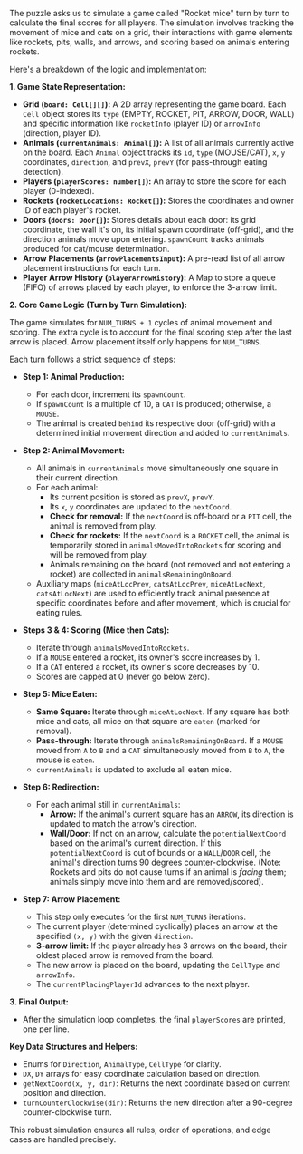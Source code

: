 The puzzle asks us to simulate a game called "Rocket mice" turn by turn to calculate the final scores for all players. The simulation involves tracking the movement of mice and cats on a grid, their interactions with game elements like rockets, pits, walls, and arrows, and scoring based on animals entering rockets.

Here's a breakdown of the logic and implementation:

**1. Game State Representation:**
*   **Grid (`board: Cell[][]`):** A 2D array representing the game board. Each `Cell` object stores its `type` (EMPTY, ROCKET, PIT, ARROW, DOOR, WALL) and specific information like `rocketInfo` (player ID) or `arrowInfo` (direction, player ID).
*   **Animals (`currentAnimals: Animal[]`):** A list of all animals currently active on the board. Each `Animal` object tracks its `id`, `type` (MOUSE/CAT), `x`, `y` coordinates, `direction`, and `prevX`, `prevY` (for pass-through eating detection).
*   **Players (`playerScores: number[]`):** An array to store the score for each player (0-indexed).
*   **Rockets (`rocketLocations: Rocket[]`):** Stores the coordinates and owner ID of each player's rocket.
*   **Doors (`doors: Door[]`):** Stores details about each door: its grid coordinate, the wall it's on, its initial spawn coordinate (off-grid), and the direction animals move upon entering. `spawnCount` tracks animals produced for cat/mouse determination.
*   **Arrow Placements (`arrowPlacementsInput`):** A pre-read list of all arrow placement instructions for each turn.
*   **Player Arrow History (`playerArrowHistory`):** A Map to store a queue (FIFO) of arrows placed by each player, to enforce the 3-arrow limit.

**2. Core Game Logic (Turn by Turn Simulation):**

The game simulates for `NUM_TURNS + 1` cycles of animal movement and scoring. The extra cycle is to account for the final scoring step after the last arrow is placed. Arrow placement itself only happens for `NUM_TURNS`.

Each turn follows a strict sequence of steps:

*   **Step 1: Animal Production:**
    *   For each door, increment its `spawnCount`.
    *   If `spawnCount` is a multiple of 10, a `CAT` is produced; otherwise, a `MOUSE`.
    *   The animal is created `behind` its respective door (off-grid) with a determined initial movement direction and added to `currentAnimals`.

*   **Step 2: Animal Movement:**
    *   All animals in `currentAnimals` move simultaneously one square in their current direction.
    *   For each animal:
        *   Its current position is stored as `prevX`, `prevY`.
        *   Its `x`, `y` coordinates are updated to the `nextCoord`.
        *   **Check for removal:** If the `nextCoord` is off-board or a `PIT` cell, the animal is removed from play.
        *   **Check for rockets:** If the `nextCoord` is a `ROCKET` cell, the animal is temporarily stored in `animalsMovedIntoRockets` for scoring and will be removed from play.
        *   Animals remaining on the board (not removed and not entering a rocket) are collected in `animalsRemainingOnBoard`.
    *   Auxiliary maps (`miceAtLocPrev`, `catsAtLocPrev`, `miceAtLocNext`, `catsAtLocNext`) are used to efficiently track animal presence at specific coordinates before and after movement, which is crucial for eating rules.

*   **Steps 3 & 4: Scoring (Mice then Cats):**
    *   Iterate through `animalsMovedIntoRockets`.
    *   If a `MOUSE` entered a rocket, its owner's score increases by 1.
    *   If a `CAT` entered a rocket, its owner's score decreases by 10.
    *   Scores are capped at 0 (never go below zero).

*   **Step 5: Mice Eaten:**
    *   **Same Square:** Iterate through `miceAtLocNext`. If any square has both mice and cats, all mice on that square are `eaten` (marked for removal).
    *   **Pass-through:** Iterate through `animalsRemainingOnBoard`. If a `MOUSE` moved from `A` to `B` and a `CAT` simultaneously moved from `B` to `A`, the mouse is `eaten`.
    *   `currentAnimals` is updated to exclude all eaten mice.

*   **Step 6: Redirection:**
    *   For each animal still in `currentAnimals`:
        *   **Arrow:** If the animal's current square has an `ARROW`, its direction is updated to match the arrow's direction.
        *   **Wall/Door:** If not on an arrow, calculate the `potentialNextCoord` based on the animal's current direction. If this `potentialNextCoord` is out of bounds or a `WALL`/`DOOR` cell, the animal's direction turns 90 degrees counter-clockwise. (Note: Rockets and pits do not cause turns if an animal is *facing* them; animals simply move into them and are removed/scored).

*   **Step 7: Arrow Placement:**
    *   This step only executes for the first `NUM_TURNS` iterations.
    *   The current player (determined cyclically) places an arrow at the specified `(x, y)` with the given `direction`.
    *   **3-arrow limit:** If the player already has 3 arrows on the board, their oldest placed arrow is removed from the board.
    *   The new arrow is placed on the board, updating the `CellType` and `arrowInfo`.
    *   The `currentPlacingPlayerId` advances to the next player.

**3. Final Output:**
*   After the simulation loop completes, the final `playerScores` are printed, one per line.

**Key Data Structures and Helpers:**
*   Enums for `Direction`, `AnimalType`, `CellType` for clarity.
*   `DX`, `DY` arrays for easy coordinate calculation based on direction.
*   `getNextCoord(x, y, dir)`: Returns the next coordinate based on current position and direction.
*   `turnCounterClockwise(dir)`: Returns the new direction after a 90-degree counter-clockwise turn.

This robust simulation ensures all rules, order of operations, and edge cases are handled precisely.